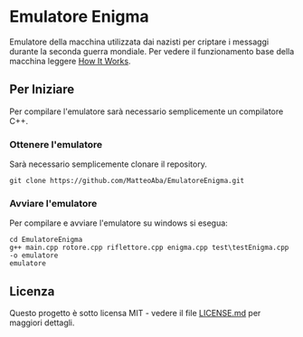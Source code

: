 # Emulatore Enigma

Emulatore della macchina utilizzata dai nazisti per criptare i messaggi durante la seconda guerra mondiale. Per vedere il funzionamento base della macchina leggere [How It Works](docs/HowItWorks.md).

## Per Iniziare

Per compilare l'emulatore sarà necessario semplicemente un compilatore C++.

### Ottenere l'emulatore

Sarà necessario semplicemente clonare il repository.

```
git clone https://github.com/MatteoAba/EmulatoreEnigma.git
```

### Avviare l'emulatore

Per compilare e avviare l'emulatore su windows si esegua:

```
cd EmulatoreEnigma
g++ main.cpp rotore.cpp riflettore.cpp enigma.cpp test\testEnigma.cpp -o emulatore
emulatore
```

## Licenza

Questo progetto è sotto licensa MIT - vedere il file [LICENSE.md](LICENSE.md) per maggiori dettagli.

